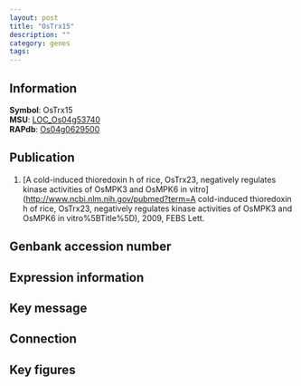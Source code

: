 ```yaml
---
layout: post
title: "OsTrx15"
description: ""
category: genes
tags: 
---
```


## Information
__Symbol__: OsTrx15  
__MSU__: [LOC_Os04g53740](http://rice.plantbiology.msu.edu/cgi-bin/ORF_infopage.cgi?orf=LOC_Os04g53740)  
__RAPdb__: [Os04g0629500](http://rapdb.dna.affrc.go.jp/viewer/gbrowse_details/irgsp1?name=Os04g0629500)  

## Publication
1. [A cold-induced thioredoxin h of rice, OsTrx23, negatively regulates kinase activities of OsMPK3 and OsMPK6 in vitro](http://www.ncbi.nlm.nih.gov/pubmed?term=A cold-induced thioredoxin h of rice, OsTrx23, negatively regulates kinase activities of OsMPK3 and OsMPK6 in vitro%5BTitle%5D), 2009, FEBS Lett.

## Genbank accession number

## Expression information

## Key message

## Connection

## Key figures


